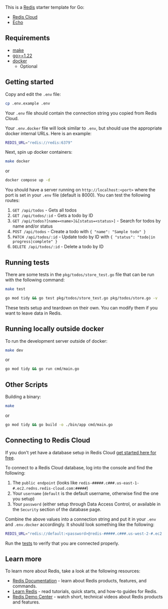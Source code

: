 This is a [Redis](https://redis.io/) starter template for Go:

- [Redis Cloud](https://redis.io/try-free/)
- [Echo](https://echo.labstack.com/)

## Requirements

- [make](https://www.make.com/en)
- [go>=1.22](https://go.dev/)
- [docker](https://www.docker.com/)
   - Optional

## Getting started

Copy and edit the `.env` file:

```bash
cp .env.example .env
```

Your `.env` file should contain the connection string you copied from Redis Cloud.

Your `.env.docker` file will look similar to `.env`, but should use the appropriate docker internal URLs. Here is
an example:

```bash
REDIS_URL="redis://redis:6379"
```

Next, spin up docker containers:

```bash
make docker
```

or

```bash
docker compose up -d
```

You should have a server running on `http://localhost:<port>` where the port is set in your `.env` file (default is 8000). You can test the following routes:

1. `GET /api/todos` - Gets all todos
2. `GET /api/todos/:id` - Gets a todo by ID
3. `GET /api/todos?[name=<name>]&[status=<status>]` - Search for todos by name and/or status
4. `POST /api/todos` - Create a todo with `{ "name": "Sample todo" }`
5. `PATCH /api/todos/:id` - Update todo by ID with `{ "status": "todo|in progress|complete" }`
6. `DELETE /api/todos/:id` - Delete a todo by ID

## Running tests

There are some tests in the `pkg/todos/store_test.go` file that can be run with the following command:

```bash
make test
```

```bash
go mod tidy && go test pkg/todos/store_test.go pkg/todos/store.go -v
```

These tests setup and teardown on their own. You can modify them if you want to leave data in Redis.

## Running locally outside docker

To run the development server outside of docker:

```bash
make dev
```

or

```bash
go mod tidy && go run cmd/main.go
```

## Other Scripts

Building a binary:

```bash
make
```

or

```bash
go mod tidy && go build -o ./bin/app cmd/main.go
```

## Connecting to Redis Cloud

If you don't yet have a database setup in Redis Cloud [get started here for free](https://redis.io/try-free/).

To connect to a Redis Cloud database, log into the console and find the following:

1. The `public endpoint` (looks like `redis-#####.c###.us-east-1-#.ec2.redns.redis-cloud.com:#####`)
1. Your `username` (`default` is the default username, otherwise find the one you setup)
1. Your `password` (either setup through Data Access Control, or available in the `Security` section of the database
   page.

Combine the above values into a connection string and put it in your `.env` and `.env.docker` accordingly. It should
look something like the following:

```bash
REDIS_URL="redis://default:<password>@redis-#####.c###.us-west-2-#.ec2.redns.redis-cloud.com:#####"
```

Run the [tests](#running-tests) to verify that you are connected properly.

## Learn more

To learn more about Redis, take a look at the following resources:

- [Redis Documentation](https://redis.io/docs/latest/) - learn about Redis products, features, and commands.
- [Learn Redis](https://redis.io/learn/) - read tutorials, quick starts, and how-to guides for Redis.
- [Redis Demo Center](https://redis.io/demo-center/) - watch short, technical videos about Redis products and features.
